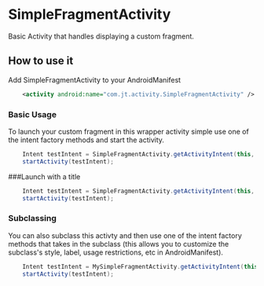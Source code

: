 # SimpleFragmentActivity
Basic Activity that handles displaying a custom fragment.

## How to use it

Add SimpleFragmentActivity to your AndroidManifest
```xml
	<activity android:name="com.jt.activity.SimpleFragmentActivity" />
```

### Basic Usage
To launch your custom fragment in this wrapper activity simple use one of the intent factory methods and start the activity.

```java
	Intent testIntent = SimpleFragmentActivity.getActivityIntent(this, MyFragment.class);
	startActivity(testIntent);
```

###Launch with a title
```java
	Intent testIntent = SimpleFragmentActivity.getActivityIntent(this, MyFragment.class, R.string.custom_title);
	startActivity(testIntent);
```

### Subclassing
You can also subclass this activty and then use one of the intent factory methods that takes in the subclass (this allows you to customize the subclass's style, label, usage restrictions, etc in AndroidManifest).

```java
	Intent testIntent = MySimpleFragmentActivity.getActivityIntent(this, MySimpleFragmentActivity.class, MyFragment.class);
	startActivity(testIntent);
```
